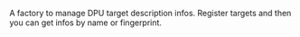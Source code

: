  <!-- Copyright (C) 2022 Xilinx, Inc. All rights reserved.
 Copyright (C) 2023 - 2024 Advanced Micro Devices, Inc. All rights reserved.

 Licensed under the Apache License, Version 2.0 (the "License"); you may not
 use this file except in compliance with the License. You may obtain a copy of
 the License at

 http://www.apache.org/licenses/LICENSE-2.0

 Unless required by applicable law or agreed to in writing, software
 distributed under the License is distributed on an "AS IS" BASIS, WITHOUT
 WARRANTIES OR CONDITIONS OF ANY KIND, either express or implied. See the
 License for the specific language governing permissions and limitations under
 the License. -->
A factory to manage DPU target description infos. Register targets and then you can get infos by name or fingerprint.
